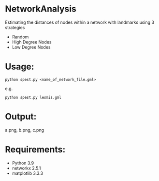 # NetworkAnalysis

Estimating the distances of nodes within a network with landmarks using 3 strategies 
- Random
- High Degree Nodes
- Low Degree Nodes

# Usage:
```CMD
python spest.py <name_of_network_file.gml>
```
e.g.
```CMD
python spest.py lesmis.gml
```
# Output:

a.png, 
b.png, 
c.png

# Requirements:

- Python 3.9
- networkx 2.5.1
- matplotlib 3.3.3

